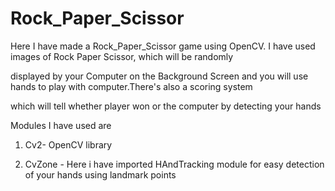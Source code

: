 # Rock_Paper_Scissor

Here I have made a Rock_Paper_Scissor game using OpenCV. I have used images of Rock Paper Scissor, which will be randomly

displayed by your Computer on the Background Screen and you will use hands to play with computer.There's also a scoring system

which will tell whether player won or the computer by detecting your hands

Modules I have used are

1) Cv2- OpenCV library

2) CvZone - Here i have imported HAndTracking module for easy detection of your hands using landmark points 
